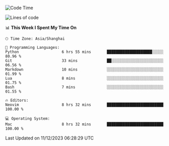 <!--START_SECTION:waka-->
![Code Time](http://img.shields.io/badge/Code%20Time-1%2C765%20hrs%2023%20mins-blue)

![Lines of code](https://img.shields.io/badge/From%20Hello%20World%20I%27ve%20Written-283.1%20thousand%20lines%20of%20code-blue)

📊 **This Week I Spent My Time On** 

```text
🕑︎ Time Zone: Asia/Shanghai

💬 Programming Languages: 
Python                   6 hrs 55 mins       ████████████████████░░░░░   80.96 % 
Git                      33 mins             ██░░░░░░░░░░░░░░░░░░░░░░░   06.56 % 
Markdown                 10 mins             ░░░░░░░░░░░░░░░░░░░░░░░░░   01.99 % 
Lua                      8 mins              ░░░░░░░░░░░░░░░░░░░░░░░░░   01.75 % 
Bash                     7 mins              ░░░░░░░░░░░░░░░░░░░░░░░░░   01.55 % 

🔥 Editors: 
Neovim                   8 hrs 32 mins       █████████████████████████   100.00 % 

💻 Operating System: 
Mac                      8 hrs 32 mins       █████████████████████████   100.00 % 
```


 Last Updated on 11/12/2023 06:28:29 UTC
<!--END_SECTION:waka-->
